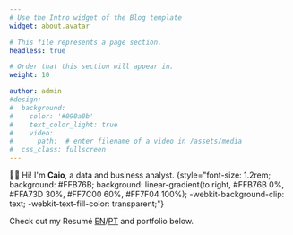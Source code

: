 ```yaml
---
# Use the Intro widget of the Blog template
widget: about.avatar

# This file represents a page section.
headless: true

# Order that this section will appear in.
weight: 10

author: admin
#design:
#  background:
#    color: '#090a0b'
#    text_color_light: true
#    video:
#      path:  # enter filename of a video in /assets/media
#  css_class: fullscreen
---
```


👋🏽 Hi! I'm **Caio**, a data and business analyst.
{style="font-size: 1.2rem; background: #FFB76B; background: linear-gradient(to right, #FFB76B 0%, #FFA73D 30%, #FF7C00 60%, #FF7F04 100%); -webkit-background-clip: text; -webkit-text-fill-color: transparent;"}

Check out my Resumé [EN](https://drive.google.com/file/d/1aEbjHDIgKXeTPWtVS4Jb351DH9FONJJX/view?usp=drive_link)/[PT](https://drive.google.com/file/d/1kybEdfcv1153zSTh1LH_V0VqcZsb5obn/view?usp=sharing) and portfolio below.
